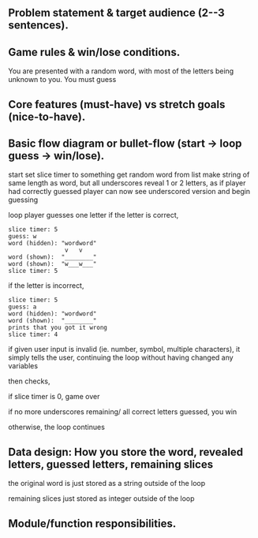 ## Problem statement & target audience (2--3 sentences).


## Game rules & win/lose conditions.
You are presented with a random word, with most of the letters being unknown to you.
You must guess

## Core features (must-have) vs stretch goals (nice-to-have).


## Basic flow diagram or bullet-flow (start → loop guess → win/lose).
start
set slice timer to something
get random word from list
make string of same length as word, but all underscores
reveal 1 or 2 letters, as if player had correctly guessed
player can now see underscored version and begin guessing

loop
player guesses one letter
if the letter is correct, 
```
slice timer: 5
guess: w
word (hidden): "wordword"
                v   v
word (shown):  "________"
word (shown):  "w___w___"
slice timer: 5
```
if the letter is incorrect,
```
slice timer: 5
guess: a
word (hidden): "wordword"
word (shown):  "________"
prints that you got it wrong
slice timer: 4
```
if given user input is invalid (ie. number, symbol, multiple characters), it simply tells the user, continuing the loop without having changed any variables

then checks,

if slice timer is 0, game over

if no more underscores remaining/ all correct letters guessed, you win

otherwise, the loop continues

## Data design: How you store the word, revealed letters, guessed letters, remaining slices
the original word is just stored as a string outside of the loop

remaining slices just stored as integer outside of the loop


## Module/function responsibilities.
